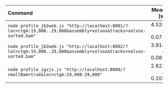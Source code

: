 | Command | Mean [s] | Min [s] | Max [s] | Relative |
|:---|---:|---:|---:|---:|
| `node profile_jb2web.js "http://localhost:8001/?loc=ctgA:19,000..29,000&assembly=volvox&tracks=volvox-sorted.bam"` | 4.528 ± 0.071 | 4.419 | 4.623 | 1.60 ± 0.06 |
| `node profile_jb2web.js "http://localhost:8002/?loc=ctgA:19,000..29,000&assembly=volvox&tracks=volvox-sorted.bam"` | 3.914 ± 0.082 | 3.732 | 4.043 | 1.39 ± 0.06 |
| `node profile_igvjs.js "http://localhost:8000/?smallBam=true&loc=ctgA:19,000-29,000"` | 2.822 ± 0.105 | 2.685 | 2.949 | 1.00 |
